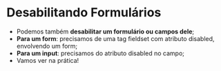 # Desabilitando Formulários
- Podemos também **desabilitar um formulário ou campos dele**;
- **Para um form**: precisamos de uma tag fieldset com atributo disabled, envolvendo um form;
- **Para um input**: precisamos do atributo disabled no campo;
- Vamos ver na prática!